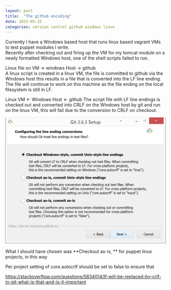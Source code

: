 ```yaml
---
layout: post
title:  "The github encoding"
date: 2015-05-25
categories: version control github windows linux
---
```

Currently I have a Windows based host that runs linux based vagrant VMs to test puppet modules I write.  
Recently after checking out and firing up the VM for my tomcat module on a newly formatted Windows host, one of the shell scripts failed to run. 

Linux file on VM -> windows Host -> github  
A linux script is created in a linux VM, the file is committed to github via the Windows host this results in a file that is converted into the LF line ending.  
The file will continue to work on this machine as the file ending on the local filesystem is still in LF.  

Linux VM <- Windows Host <- github
The script file with LF line endings is checked out and converted into CRLF on the Windows host by git and run on the linux VM, this will fail due to the conversion to CRLF on checkout. 


![Git providing the choice of line endings](/assets/GitLineEndingsChoice.png)

What I should have chosen was **Checkout as-is, ** for puppet linux projects, in this way 

Per project setting of core.autocrlf should be set to false to ensure that 

[dos2unix]:			http://dos2unix.sourceforge.net/


https://stackoverflow.com/questions/5834014/lf-will-be-replaced-by-crlf-in-git-what-is-that-and-is-it-important



















